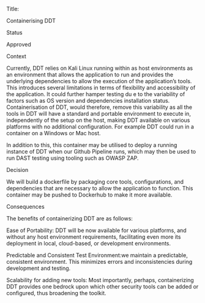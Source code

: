 Title:

Containerising DDT

Status

Approved

Context

Currently, DDT relies on Kali Linux running within as host environments as an environment that allows the application to run and provides the underlying dependencies to allow the execution of the application’s tools. This introduces several limitations in terms of flexibility and accessibility of the application. It could further hamper testing du e to the variability of factors such as OS version and dependencies installation status. Containerisation of DDT, would therefore, remove this variability as all the tools in DDT will have a standard and portable environment to execute in, independently of the setup on the host, making DDT available on various platforms with no additional configuration. For example DDT could run in a container on a Windows or Mac host.

In addition to this, this container may be utilised to deploy a running instance of DDT when our Github Pipeline runs, which may then be used to run DAST testing using tooling such as OWASP ZAP.

Decision

We will build a dockerfile by packaging core tools, configurations, and dependencies that are necessary to allow the application to function. This container may be pushed to Dockerhub to make it more available.

Consequences

The benefits of containerizing DDT are as follows:

Ease of Portability: DDT will be now available for various platforms, and without any host environment requirements, facilitating even more its deployment in local, cloud-based, or development environments.

Predictable and Consistent Test Environment:we maintain a predictable, consistent environment. This minimizes errors and inconsistencies during development and testing.

Scalability for adding new tools: Most importantly, perhaps, containerizing DDT provides one bedrock upon which other security tools can be added or configured, thus broadening the toolkit.
